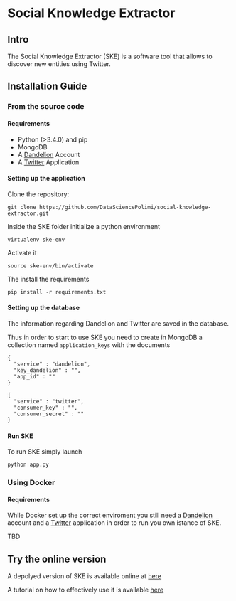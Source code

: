 # Social Knowledge Extractor

## Intro

The Social Knowledge Extractor (SKE) is a software tool that allows to discover new entities using Twitter.

## Installation Guide

### From the source code
#### Requirements

* Python (>3.4.0) and pip
* MongoDB
* A [Dandelion](https://dandelion.eu/) Account
* A [Twitter](https://dev.twitter.com/rest/public) Application

#### Setting up the application
Clone the repository:

`git clone https://github.com/DataSciencePolimi/social-knowledge-extractor.git `

Inside the SKE folder initialize a python environment

`virtualenv ske-env`

Activate it

`source ske-env/bin/activate`

The install the requirements

`pip install -r requirements.txt`

#### Setting up the database

The information regarding Dandelion and Twitter are saved in the database.

Thus in order to start to use SKE you need to create in MongoDB a collection named `application_keys` with the documents

    {
      "service" : "dandelion",
      "key_dandelion" : "",
      "app_id" : ""
    }
  
    {
      "service" : "twitter",
      "consumer_key" : "",
      "consumer_secret" : ""
    }

#### Run SKE

To run SKE simply launch

`python app.py `


### Using Docker
#### Requirements

While Docker set up the correct enviroment you still need a [Dandelion](https://dandelion.eu/)  account and a [Twitter](https://dev.twitter.com/rest/public) application in order to run you own istance of SKE.

TBD

## Try the online version

A depolyed version of SKE is available online at [here](http://ske.westeurope.cloudapp.azure.com/ske)

A tutorial on how to effectively use it is available [here](#)
